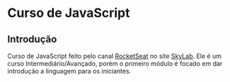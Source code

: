 # Curso de JavaScript
## Introdução

Curso de JavaScript feito pelo canal [RocketSeat](https://youtube.com/rocketseat) no site [SkyLab](https://skylab.rocketseat.com.br). Ele é um curso Intermediário/Avançado, porém o primeiro módulo é focado em dar introdução a linguagem para os iniciantes.


